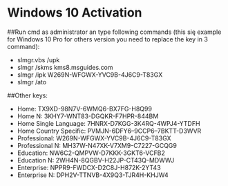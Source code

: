 # Windows 10 Activation

##Run cmd as administrator an type following commands (this się example for Windows 10 Pro for others version you need to replace the key in 3 command):

* slmgr.vbs /upk
* slmgr /skms kms8.msguides.com
* slmgr /ipk W269N-WFGWX-YVC9B-4J6C9-T83GX
* slmgr /ato

##Other keys:
* Home: TX9XD-98N7V-6WMQ6-BX7FG-H8Q99
* Home N: 3KHY7-WNT83-DGQKR-F7HPR-844BM
* Home Single Language: 7HNRX-D7KGG-3K4RQ-4WPJ4-YTDFH
* Home Country Specific: PVMJN-6DFY6–9CCP6–7BKTT-D3WVR
* Professional: W269N-WFGWX-YVC9B-4J6C9-T83GX
* Professional N: MH37W-N47XK-V7XM9-C7227-GCQG9
* Education: NW6C2-QMPVW-D7KKK-3GKT6-VCFB2
* Education N: 2WH4N-8QGBV-H22JP-CT43Q-MDWWJ
* Enterprise: NPPR9-FWDCX-D2C8J-H872K-2YT43
* Enterprise N: DPH2V-TTNVB-4X9Q3-TJR4H-KHJW4

